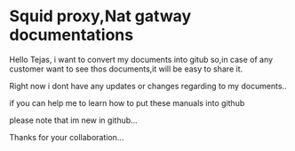 # Squid proxy,Nat gatway documentations

Hello Tejas, i want to convert my documents into gitub  so,in  case of any customer want to see thos documents,it will be easy to share it.

Right now i dont have any updates or changes  regarding to my documents..

if you can help me to learn how to put these manuals into  github 

please note that im new in github...

Thanks for your collaboration...
